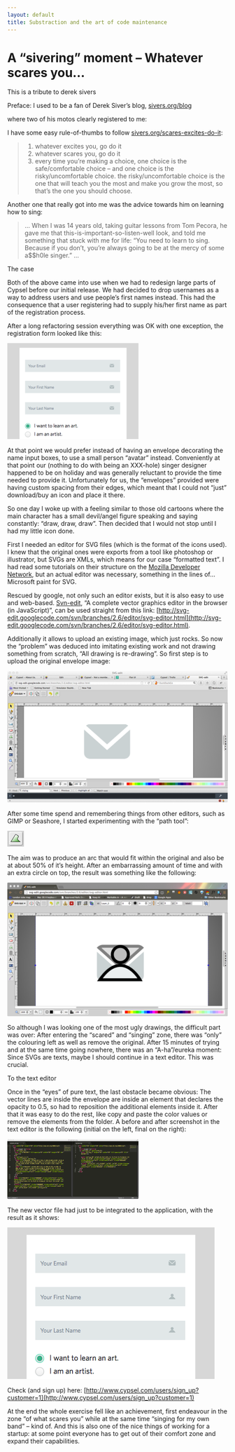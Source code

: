 ```yaml
---
layout: default
title: Substraction and the art of code maintenance
---
```


# A “sivering” moment – Whatever scares you…

This is a tribute to derek sivers

Preface: I used to be a fan of Derek Siver’s blog, [sivers.org/blog](http://sivers.org/blog)

where two of his motos clearly registered to me:

I have some easy rule-of-thumbs to follow [sivers.org/scares-excites-do-it](http://sivers.org/scares-excites-do-it):

> 1. whatever excites you, go do it
> 2. whatever scares you, go do it
> 3. every time you’re making a choice, one choice is the safe/comfortable choice – and one choice is the risky/uncomfortable choice. the risky/uncomfortable choice is the one that will teach you the most and make you grow the most, so that’s the one you should choose.

Another one that really got into me was the advice towards him on learning how to sing:

> ... When I was 14 years old, taking guitar lessons from Tom Pecora, he gave me that this-is-important-so-listen-well look, and told me something that stuck with me for life:
> “You need to learn to sing. Because if you don’t, you’re always going to be at the mercy of some a$$h0le singer.” ...

The case

Both of the above came into use when we had to redesign large parts of Cypsel before our initial release. We had decided to drop usernames as a way to address users and use people’s first names instead. This had the consequence that a user registering had to supply his/her first name as part of the registration process.

After a long refactoring session everything was OK with one exception, the registration form looked like this:

![Sign in, envelopes only](/images/sign_in_before-300_219.png "Sign in, envelopes only")

At that point we would prefer instead of having an envelope decorating the name input boxes, to use a small person “avatar” instead. Conveniently at that point our (nothing to do with being an XXX-hole) singer designer happened to be on holiday and was generally reluctant to provide the time needed to provide it. Unfortunately for us, the “envelopes” provided were having custom spacing from their edges, which meant that I could not “just” download/buy an icon and place it there.

So one day I woke up with a feeling similar to those old cartoons where the main character has a small devil/angel figure speaking and saying constantly: “draw, draw, draw”. Then decided that I would not stop until I had my little icon done.

First I needed an editor for SVG files (which is the format of the icons used). I knew that the original ones were exports from a tool like photoshop or illustrator, but SVGs are XMLs, which means for our case “formatted text”. I had read some tutorials on their structure on the [Mozilla Developer Network](https://developer.mozilla.org/en-US/), but an actual editor was necessary, something in the lines of… Microsoft paint for SVG.

Rescued by google, not only such an editor exists, but it is also easy to use and web-based. [Svn-edit](https://code.google.com/p/svg-edit/), “A complete vector graphics editor in the browser (in JavaScript)”,  can be used straight from this link: [http://svg-edit.googlecode.com/svn/branches/2.6/editor/svg-editor.html](http://svg-edit.googlecode.com/svn/branches/2.6/editor/svg-editor.html).

Additionally it allows to upload an existing image, which just rocks. So now the “problem” was deduced into imitating existing work and not drawing something from scratch, “All drawing is re-drawing”. So first step is to upload the original envelope image:

![Original envelope edit screenshot.](/images/svg_edit_screenshot_envelope_only.png "Original envelope edit screenshot.")

After some time spend and remembering things from other editors, such as GIMP or Seashore, I started experimenting with the “path tool”:

![svn_editor_path_tool](/images/svn_editor_path_tool.png "svn_editor_path_tool")

The aim was to produce an arc that would fit within the original and also be at about 50% of it’s height. After an embarrassing amount of time and with an extra circle on top, the result was something like the following:

![Envelope and Avatar](/images/svg_edit_envelope_and_avatar.png "Envelope and Avatar")

So although I was looking one of the most ugly drawings, the difficult part was over: After entering the “scared” and “singing” zone, there was “only” the colouring left as well as remove the original. After 15 minutes of  trying and at the same time going nowhere, there was an “A-ha”/eureka moment: Since SVGs are texts, maybe I should continue in a text editor. This was crucial.

To the text editor

Once in the “eyes” of pure text, the last obstacle became obvious: The vector lines are inside the envelope are inside an element that declares the opacity to 0.5, so had to reposition the additional elements inside it. After that it was easy to do the rest, like copy and paste the color values or remove the elements from the folder. A before and after screenshot in the text editor is the following (initial on the left, final on the right):

![svg_edit_screnshot_side_by_side](/images/svg_edit_screnshot_side_by_side-300_137.png "svg_edit_screnshot_side_by_side")

The new vector file had just to be integrated to the application, with the result as it shows:

![sign_in_after](/images/sign_in_after.png "sign_in_after")

Check (and sign up) here: [http://www.cypsel.com/users/sign_up?customer=1](http://www.cypsel.com/users/sign_up?customer=1)

At the end the whole exercise fell like an achievement, first endeavour in the zone “of what scares you” while at the same time “singing for my own band” – kind of. And this is also one of the nice things of working for a startup: at some point everyone has to get out of their comfort zone and expand their capabilities.
